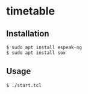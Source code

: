 # timetable

## Installation
    $ sudo apt install espeak-ng
    $ sudo apt install sox

## Usage
    $ ./start.tcl

